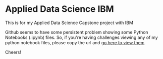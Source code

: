 # Applied Data Science IBM
This is for my Applied Data Science Capstone project with IBM

Github seems to have some persistent problem showing some Python Notebooks (.ipynb) files. So, if you're having challenges viewing any of my python notebook files, please copy the url and [go here to view them](https://nbviewer.jupyter.org)

Cheers!
